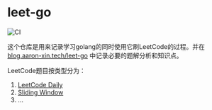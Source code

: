 # leet-go

![CI](https://github.com/Airine/leet-go/workflows/CI/badge.svg)

这个仓库是用来记录学习golang的同时使用它刷LeetCode的过程。并在 [blog.aaron-xin.tech/leet-go](https://blog.aaron-xin.tech/leet-go/) 中记录必要的题解分析和知识点。

LeetCode题目按类型分为：

1. [LeetCode Daily](src/leet-daily)
2. [Sliding Window](src/sliding-window)
3. ...


